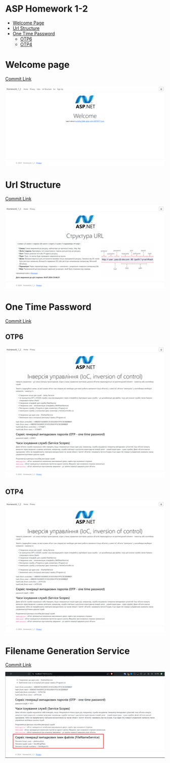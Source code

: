 # ASP Homework 1-2

- [Welcome Page](#welcome-page)
- [Url Structure](#url-structure)
- [One Time Password](#one-time-password)
  - [OTP6](#otp6)
  - [OTP4](#otp4)

# Welcome page

[Commit Link](https://github.com/SlavikArt/ASP_HW_01/commit/37aa475fa99241ff5c85d80eeb2e1f81cdb98b90)

<p align="center" >
    <img src="images/0.png">
</p>

# Url Structure

[Commit Link](https://github.com/SlavikArt/ASP_HW_01/commit/37aa475fa99241ff5c85d80eeb2e1f81cdb98b90)

<p align="center" >
    <img src="images/1.png">
</p>

# One Time Password

[Commit Link](https://github.com/SlavikArt/ASP_HW_01/commit/37aa475fa99241ff5c85d80eeb2e1f81cdb98b90)

## OTP6

<p align="center" >
    <img src="images/2.png">
</p>

## OTP4

<p align="center" >
    <img src="images/3.png">
</p>

# Filename Generation Service

[Commit Link](https://github.com/SlavikArt/ASP_HW_01/commit/93ba57d4e555bea1f9ae745e6aba9662936c100e)

<p align="center" >
    <img src="images/4.png">
</p>
